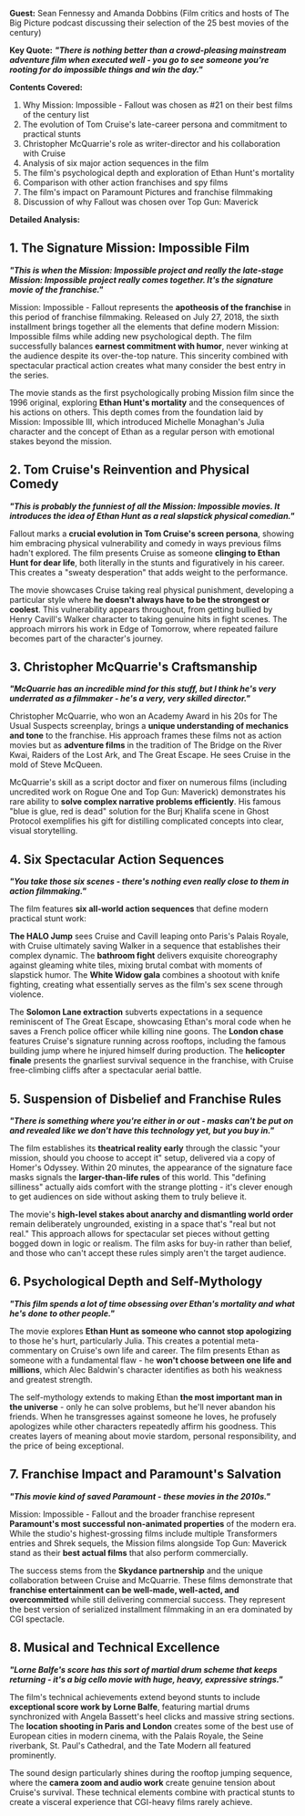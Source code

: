 **Guest:** Sean Fennessy and Amanda Dobbins (Film critics and hosts of The Big Picture podcast discussing their selection of the 25 best movies of the century)

**Key Quote:**
***"There is nothing better than a crowd-pleasing mainstream adventure film when executed well - you go to see someone you're rooting for do impossible things and win the day."***

**Contents Covered:**
1. Why Mission: Impossible - Fallout was chosen as #21 on their best films of the century list
2. The evolution of Tom Cruise's late-career persona and commitment to practical stunts
3. Christopher McQuarrie's role as writer-director and his collaboration with Cruise
4. Analysis of six major action sequences in the film
5. The film's psychological depth and exploration of Ethan Hunt's mortality
6. Comparison with other action franchises and spy films
7. The film's impact on Paramount Pictures and franchise filmmaking
8. Discussion of why Fallout was chosen over Top Gun: Maverick

**Detailed Analysis:**

## 1. The Signature Mission: Impossible Film

***"This is when the Mission: Impossible project and really the late-stage Mission: Impossible project really comes together. It's the signature movie of the franchise."***

Mission: Impossible - Fallout represents the **apotheosis of the franchise** in this period of franchise filmmaking. Released on July 27, 2018, the sixth installment brings together all the elements that define modern Mission: Impossible films while adding new psychological depth. The film successfully balances **earnest commitment with humor**, never winking at the audience despite its over-the-top nature. This sincerity combined with spectacular practical action creates what many consider the best entry in the series.

The movie stands as the first psychologically probing Mission film since the 1996 original, exploring **Ethan Hunt's mortality** and the consequences of his actions on others. This depth comes from the foundation laid by Mission: Impossible III, which introduced Michelle Monaghan's Julia character and the concept of Ethan as a regular person with emotional stakes beyond the mission.

## 2. Tom Cruise's Reinvention and Physical Comedy

***"This is probably the funniest of all the Mission: Impossible movies. It introduces the idea of Ethan Hunt as a real slapstick physical comedian."***

Fallout marks a **crucial evolution in Tom Cruise's screen persona**, showing him embracing physical vulnerability and comedy in ways previous films hadn't explored. The film presents Cruise as someone **clinging to Ethan Hunt for dear life**, both literally in the stunts and figuratively in his career. This creates a "sweaty desperation" that adds weight to the performance.

The movie showcases Cruise taking real physical punishment, developing a particular style where **he doesn't always have to be the strongest or coolest**. This vulnerability appears throughout, from getting bullied by Henry Cavill's Walker character to taking genuine hits in fight scenes. The approach mirrors his work in Edge of Tomorrow, where repeated failure becomes part of the character's journey.

## 3. Christopher McQuarrie's Craftsmanship

***"McQuarrie has an incredible mind for this stuff, but I think he's very underrated as a filmmaker - he's a very, very skilled director."***

Christopher McQuarrie, who won an Academy Award in his 20s for The Usual Suspects screenplay, brings a **unique understanding of mechanics and tone** to the franchise. His approach frames these films not as action movies but as **adventure films** in the tradition of The Bridge on the River Kwai, Raiders of the Lost Ark, and The Great Escape. He sees Cruise in the mold of Steve McQueen.

McQuarrie's skill as a script doctor and fixer on numerous films (including uncredited work on Rogue One and Top Gun: Maverick) demonstrates his rare ability to **solve complex narrative problems efficiently**. His famous "blue is glue, red is dead" solution for the Burj Khalifa scene in Ghost Protocol exemplifies his gift for distilling complicated concepts into clear, visual storytelling.

## 4. Six Spectacular Action Sequences

***"You take those six scenes - there's nothing even really close to them in action filmmaking."***

The film features **six all-world action sequences** that define modern practical stunt work:

**The HALO Jump** sees Cruise and Cavill leaping onto Paris's Palais Royale, with Cruise ultimately saving Walker in a sequence that establishes their complex dynamic. The **bathroom fight** delivers exquisite choreography against gleaming white tiles, mixing brutal combat with moments of slapstick humor. The **White Widow gala** combines a shootout with knife fighting, creating what essentially serves as the film's sex scene through violence.

The **Solomon Lane extraction** subverts expectations in a sequence reminiscent of The Great Escape, showcasing Ethan's moral code when he saves a French police officer while killing nine goons. The **London chase** features Cruise's signature running across rooftops, including the famous building jump where he injured himself during production. The **helicopter finale** presents the gnarliest survival sequence in the franchise, with Cruise free-climbing cliffs after a spectacular aerial battle.

## 5. Suspension of Disbelief and Franchise Rules

***"There is something where you're either in or out - masks can't be put on and revealed like we don't have this technology yet, but you buy in."***

The film establishes its **theatrical reality early** through the classic "your mission, should you choose to accept it" setup, delivered via a copy of Homer's Odyssey. Within 20 minutes, the appearance of the signature face masks signals the **larger-than-life rules** of this world. This "defining silliness" actually aids comfort with the strange plotting - it's clever enough to get audiences on side without asking them to truly believe it.

The movie's **high-level stakes about anarchy and dismantling world order** remain deliberately ungrounded, existing in a space that's "real but not real." This approach allows for spectacular set pieces without getting bogged down in logic or realism. The film asks for buy-in rather than belief, and those who can't accept these rules simply aren't the target audience.

## 6. Psychological Depth and Self-Mythology

***"This film spends a lot of time obsessing over Ethan's mortality and what he's done to other people."***

The movie explores **Ethan Hunt as someone who cannot stop apologizing** to those he's hurt, particularly Julia. This creates a potential meta-commentary on Cruise's own life and career. The film presents Ethan as someone with a fundamental flaw - he **won't choose between one life and millions**, which Alec Baldwin's character identifies as both his weakness and greatest strength.

The self-mythology extends to making Ethan **the most important man in the universe** - only he can solve problems, but he'll never abandon his friends. When he transgresses against someone he loves, he profusely apologizes while other characters repeatedly affirm his goodness. This creates layers of meaning about movie stardom, personal responsibility, and the price of being exceptional.

## 7. Franchise Impact and Paramount's Salvation

***"This movie kind of saved Paramount - these movies in the 2010s."***

Mission: Impossible - Fallout and the broader franchise represent **Paramount's most successful non-animated properties** of the modern era. While the studio's highest-grossing films include multiple Transformers entries and Shrek sequels, the Mission films alongside Top Gun: Maverick stand as their **best actual films** that also perform commercially.

The success stems from the **Skydance partnership** and the unique collaboration between Cruise and McQuarrie. These films demonstrate that **franchise entertainment can be well-made, well-acted, and overcommitted** while still delivering commercial success. They represent the best version of serialized installment filmmaking in an era dominated by CGI spectacle.

## 8. Musical and Technical Excellence

***"Lorne Balfe's score has this sort of martial drum scheme that keeps returning - it's a big cello movie with huge, heavy, expressive strings."***

The film's technical achievements extend beyond stunts to include **exceptional score work by Lorne Balfe**, featuring martial drums synchronized with Angela Bassett's heel clicks and massive string sections. The **location shooting in Paris and London** creates some of the best use of European cities in modern cinema, with the Palais Royale, the Seine riverbank, St. Paul's Cathedral, and the Tate Modern all featured prominently.

The sound design particularly shines during the rooftop jumping sequence, where the **camera zoom and audio work** create genuine tension about Cruise's survival. These technical elements combine with practical stunts to create a visceral experience that CGI-heavy films rarely achieve.